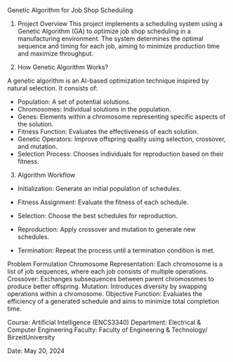 Genetic Algorithm for Job Shop Scheduling

1. Project Overview
This project implements a scheduling system using a Genetic Algorithm (GA) to optimize job shop scheduling in a manufacturing environment. The system determines the optimal sequence and timing for each job, aiming to minimize production time and maximize throughput.

2. How Genetic Algorithm Works?

A genetic algorithm is an AI-based optimization technique inspired by natural selection. It consists of:
- Population: A set of potential solutions.
- Chromosomes: Individual solutions in the population.
- Genes: Elements within a chromosome representing specific aspects of the solution.
- Fitness Function: Evaluates the effectiveness of each solution.
- Genetic Operators: Improve offspring quality using selection, crossover, and mutation.
- Selection Process: Chooses individuals for reproduction based on their fitness.

3. Algorithm Workflow

* Initialization: Generate an initial population of schedules.

* Fitness Assignment: Evaluate the fitness of each schedule.

* Selection: Choose the best schedules for reproduction.

* Reproduction: Apply crossover and mutation to generate new schedules.

* Termination: Repeat the process until a termination condition is met.

Problem Formulation
Chromosome Representation: Each chromosome is a list of job sequences, where each job consists of multiple operations.
Crossover: Exchanges subsequences between parent chromosomes to produce better offspring.
Mutation: Introduces diversity by swapping operations within a chromosome.
Objective Function: Evaluates the efficiency of a generated schedule and aims to minimize total completion time.


Course: Artificial Intelligence (ENCS3340)
Department: Electrical & Computer Engineering
Faculty: Faculty of Engineering & Technology/ BirzeitUniversity 

Date: May 20, 2024

